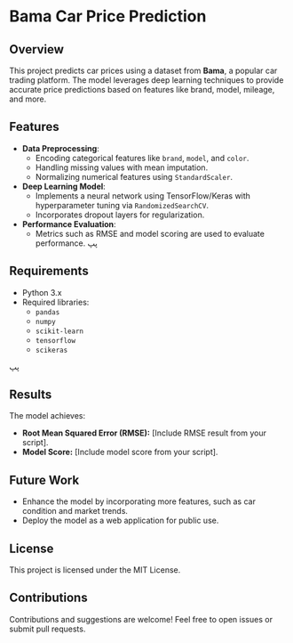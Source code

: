 # Bama Car Price Prediction

## Overview
This project predicts car prices using a dataset from **Bama**, a popular car trading platform. The model leverages deep learning techniques to provide accurate price predictions based on features like brand, model, mileage, and more.

## Features
- **Data Preprocessing**:
  - Encoding categorical features like `brand`, `model`, and `color`.
  - Handling missing values with mean imputation.
  - Normalizing numerical features using `StandardScaler`.
- **Deep Learning Model**:
  - Implements a neural network using TensorFlow/Keras with hyperparameter tuning via `RandomizedSearchCV`.
  - Incorporates dropout layers for regularization.
- **Performance Evaluation**:
  - Metrics such as RMSE and model scoring are used to evaluate performance.
پپ
## Requirements
- Python 3.x
- Required libraries:
  - `pandas`
  - `numpy`
  - `scikit-learn`
  - `tensorflow`
  - `scikeras`

پپ

## Results
The model achieves:
- **Root Mean Squared Error (RMSE):** [Include RMSE result from your script].
- **Model Score:** [Include model score from your script].

## Future Work
- Enhance the model by incorporating more features, such as car condition and market trends.
- Deploy the model as a web application for public use.

## License
This project is licensed under the MIT License.

## Contributions
Contributions and suggestions are welcome! Feel free to open issues or submit pull requests.
